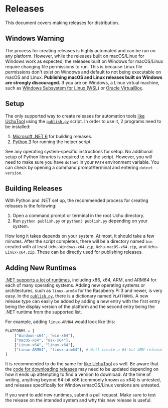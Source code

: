 # Releases
This document covers making releases for distribution.

## Windows Warning
The process for creating releases is highly automated and can be run on
any platform. However, while the releases built on macOS/Linux for Windows work
as expected, the releases built on Windows for macOS/Linux require changing
file permissions to run. This is because Linux file permissions don't exist
on Windows and default to not being executable on macOS and Linux. **Publishing
macOS and Linux releases built on Windows are strongly discouraged.**
If you are on Windows, a Linux virtual machine, such as [Windows Subsystem for Linux (WSL)](https://docs.microsoft.com/en-us/windows/wsl/about)
or [Oracle VirtualBox](https://www.virtualbox.org/).

## Setup
The only supported way to create releases for automation tools [like UchuTool](https://github.com/UchuServer/UchuTool)
using the [`publish.py`](../publish.py) script. In order to use it, 2 programs
need to be installed:
1. [Microsoft .NET 6](https://dotnet.microsoft.com/en-us/download/dotnet/6.0) for building releases.
2. [Python 3](https://www.python.org/downloads/) for running the helper script.

See any operating system-specific instructions for setup. No additional setup
of Python libraries is required to run the script. However, you will need to
make sure you have `dotnet` in your `PATH` environment variable. You can check
by opening a command prompt/terminal and entering `dotnet --version`.

## Building Releases
With Python and .NET set up, the recommended process for creating releases is
the following:
1. Open a command prompt or terminal in the root Uchu directory.
2. Run `python publish.py` or `python3 publish.py` depending on your system.

How long it takes depends on your system. At most, it should take a few minutes.
After the script completes, there will be a directory named `bin` created with
at least `Uchu-Windows-x64.zip`, `Uchu-macOS-x64.zip`, and `Uchu-Linux-x64.zip`.
These can be directly used for publishing releases.

## Adding New Runtimes
[.NET supports a lot of runtimes](https://github.com/dotnet/runtime/blob/main/src/libraries/Microsoft.NETCore.Platforms/src/runtime.json),
including x86, x64, ARM, and ARM64 for each of many operating systems.
Adding new operating systems or architectures, such as `linux-arm64` for the
Raspberry Pi 3 and newer, is very easy. In the [`publish.py`](../publish.py),
there is a dictionary named `PLATFORMS`. A new release type can easily
be added by adding a new entry with the first entry being the display version
of the platform and the second entry being the .NET runtime from the supported
list.

For example, adding `linux-ARM64` would look like this:
```python
PLATFORMS = [
    ["Windows-x64", "win-x64"],
    ["macOS-x64", "osx-x64"],
    ["Linux-x64", "linux-x64"],
    ["Linux-ARM64", "linux-arm64"], # Will create a 64-bit ARM release for Linux (linux-arm64) as Uchu-Linux-ARM64.zip
]
```

It is recommended to do the same for [like UchuTool](https://github.com/UchuServer/UchuTool)
as well. Be aware that the [code for downloading releases](https://github.com/UchuServer/UchuTool/blob/master/Uchu.Tool/Action/Update.cs)
may need to be updated depending on how it ends up attempting to find a version to download.
At the time of writing, anything beyond 64-bit x86 (commonly known as x64) is untested,
and releases specifically for Windows/macOS/Linux versions are untested.

If you want to add new runtimes, submit a pull request. Make sure to test the
release on the intended system and why this new release is useful.